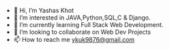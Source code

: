 - 👋 Hi, I’m Yashas Khot
- 👀 I’m interested in JAVA,Python,SQL,C & Django.
- 🌱 I’m currently learning Full Stack Web Development.
- 💞️ I’m looking to collaborate on Web Dev Projects
- 📫 How to reach me ykuk9876@gmail.com

<!---
yashaskhot/yashaskhot is a ✨ special ✨ repository because its `README.md` (this file) appears on your GitHub profile.
You can click the Preview link to take a look at your changes.
--->

